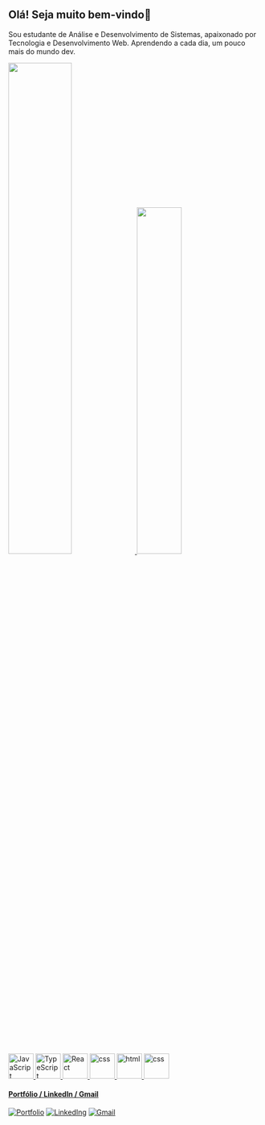 ## Olá! Seja muito bem-vindo👋
Sou estudante de Análise e Desenvolvimento de Sistemas, apaixonado por Tecnologia e Desenvolvimento Web. Aprendendo a cada dia, um pouco mais do mundo dev.

<div>
    <a href="https://github.com/paulodegodoi">
    <img width="50%" src="https://github-readme-stats.vercel.app/api?username=paulodegodoi&show_icons=true&theme=react"/>
    <img width="42%" src="https://github-readme-stats.vercel.app/api/top-langs/?username=paulodegodoi&layout=compact&theme=react"/>
</div>
<br />
<div>
    <img src="https://icongr.am/devicon/javascript-original.svg?size=128&color=currentColor" alt="JavaScript" width="50px"/>
    <img src="https://icongr.am/devicon/typescript-original.svg?size=128&color=currentColor" alt="TypeScript" width="50px"/>
    <img src="https://icongr.am/devicon/react-original.svg?size=128&color=currentColor" alt="React" width="50px"/>
    <img src="https://icongr.am/devicon/nodejs-original.svg?size=128&color=currentColor" alt="css" width="50px"/>
    <img src="https://icongr.am/devicon/html5-original.svg?size=128&color=currentColor" alt="html" width="50px"/>
    <img src="https://icongr.am/devicon/css3-original.svg?size=128&color=currentColor" alt="css" width="50px"/>
</div>

#### Portfólio / LinkedIn / Gmail
[![Portfolio](https://img.shields.io/website?label=paulodegodoi.github.io/portfolio/&style=for-the-badge&url=https://paulodegodoi.github.io/portfolio/)](https://paulodegodoi.github.io/portfolio/)
[![LinkedIng](https://img.shields.io/badge/LinkedIn-0077B5?style=for-the-badge&logo=linkedin&logoColor=white
)](https://www.linkedin.com/in/paulodegodoi/)
[![Gmail](https://img.shields.io/badge/Gmail-D14836?style=for-the-badge&logo=gmail&logoColor=white
)](https://paulogodoi.sp@gmail.com)
